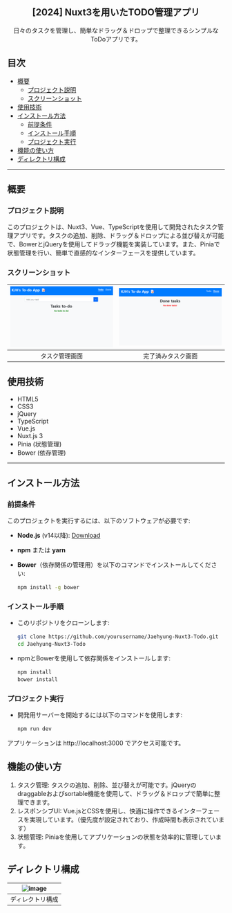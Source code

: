 <div align="center">
<h2>[2024] Nuxt3を用いたTODO管理アプリ</h2>
日々のタスクを管理し、簡単なドラッグ＆ドロップで整理できるシンプルなToDoアプリです。
</div>

## 目次
- [概要](#概要)
  - [プロジェクト説明](#プロジェクト説明)
  - [スクリーンショット](#スクリーンショット)
- [使用技術](#使用技術)
- [インストール方法](#インストール方法)
  - [前提条件](#前提条件)
  - [インストール手順](#インストール手順)
  - [プロジェクト実行](#プロジェクト実行)
- [機能の使い方](#機能の使い方)
- [ディレクトリ構成](#ディレクトリ構成)

---

## 概要

### プロジェクト説明
このプロジェクトは、Nuxt3、Vue、TypeScriptを使用して開発されたタスク管理アプリです。タスクの追加、削除、ドラッグ＆ドロップによる並び替えが可能で、BowerとjQueryを使用してドラッグ機能を実装しています。また、Piniaで状態管理を行い、簡単で直感的なインターフェースを提供しています。

### スクリーンショット

|![image](./assets/images/screenshot1.png)|![image](./assets/images/screenshot2.png)|
|:---:|:---:|
|タスク管理画面|完了済みタスク画面|

## 使用技術

- HTML5
- CSS3
- jQuery
- TypeScript
- Vue.js
- Nuxt.js 3
- Pinia (状態管理)
- Bower (依存管理)

---

## インストール方法

### 前提条件

このプロジェクトを実行するには、以下のソフトウェアが必要です:
- **Node.js** (v14以降): [Download](https://nodejs.org/)
- **npm** または **yarn**
- **Bower**（依存関係の管理用）を以下のコマンドでインストールしてください:

  ```bash
  npm install -g bower

### インストール手順

- このリポジトリをクローンします:

  ```bash
  git clone https://github.com/yourusername/Jaehyung-Nuxt3-Todo.git
  cd Jaehyung-Nuxt3-Todo

- npmとBowerを使用して依存関係をインストールします:

  ```bash
  npm install
  bower install

### プロジェクト実行

- 開発用サーバーを開始するには以下のコマンドを使用します:

  ```bash
  npm run dev
  
アプリケーションは http://localhost:3000 でアクセス可能です。

## 機能の使い方

1. タスク管理: タスクの追加、削除、並び替えが可能です。jQueryのdraggableおよびsortable機能を使用して、ドラッグ＆ドロップで簡単に整理できます。
2. レスポンシブUI: Vue.jsとCSSを使用し、快適に操作できるインターフェースを実現しています。（優先度が設定されており、作成時間も表示されています）
3. 状態管理: Piniaを使用してアプリケーションの状態を効率的に管理しています。

## ディレクトリ構成

|![image](./assets/images/screenshot3.png)|
|:---:|
|ディレクトリ構成|

